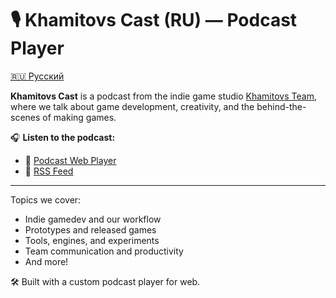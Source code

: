 # 🎙️ Khamitovs Cast (RU) — Podcast Player

[🇷🇺 Русский](README.md)

**Khamitovs Cast** is a podcast from the indie game studio [Khamitovs Team](https://github.com/KhamitovsTeam), where we talk about game development, creativity, and the behind-the-scenes of making games.

🎧 **Listen to the podcast:**
- 🔗 [Podcast Web Player](https://podcast.khamitovs.team/)
- 📡 [RSS Feed](https://podcast.khamitovs.team/feed.xml)

---

Topics we cover:
- Indie gamedev and our workflow
- Prototypes and released games
- Tools, engines, and experiments
- Team communication and productivity
- And more!

🛠️ Built with a custom podcast player for web.
